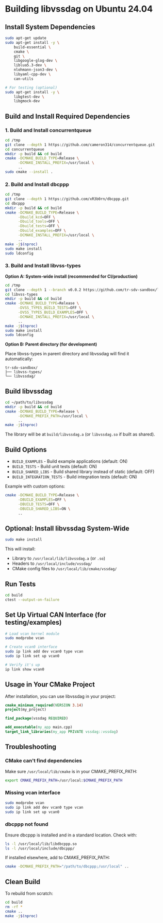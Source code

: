 # Building libvssdag on Ubuntu 24.04

## Install System Dependencies

```bash
sudo apt-get update
sudo apt-get install -y \
    build-essential \
    cmake \
    git \
    libgoogle-glog-dev \
    liblua5.3-dev \
    nlohmann-json3-dev \
    libyaml-cpp-dev \
    can-utils

# For testing (optional)
sudo apt-get install -y \
    libgtest-dev \
    libgmock-dev
```

## Build and Install Required Dependencies

### 1. Build and Install concurrentqueue

```bash
cd /tmp
git clone --depth 1 https://github.com/cameron314/concurrentqueue.git
cd concurrentqueue
mkdir -p build && cd build
cmake -DCMAKE_BUILD_TYPE=Release \
      -DCMAKE_INSTALL_PREFIX=/usr/local \
      ..
sudo cmake --install .
```

### 2. Build and Install dbcppp

```bash
cd /tmp
git clone --depth 1 https://github.com/xR3b0rn/dbcppp.git
cd dbcppp
mkdir -p build && cd build
cmake -DCMAKE_BUILD_TYPE=Release \
      -Dbuild_kcd=OFF \
      -Dbuild_tools=OFF \
      -Dbuild_tests=OFF \
      -Dbuild_examples=OFF \
      -DCMAKE_INSTALL_PREFIX=/usr/local \
      ..
make -j$(nproc)
sudo make install
sudo ldconfig
```

### 3. Build and Install libvss-types

**Option A: System-wide install (recommended for CI/production)**

```bash
cd /tmp
git clone --depth 1 --branch v0.0.2 https://github.com/tr-sdv-sandbox/libvss-types.git
cd libvss-types
mkdir -p build && cd build
cmake -DCMAKE_BUILD_TYPE=Release \
      -DVSS_TYPES_BUILD_TESTS=OFF \
      -DVSS_TYPES_BUILD_EXAMPLES=OFF \
      -DCMAKE_INSTALL_PREFIX=/usr/local \
      ..
make -j$(nproc)
sudo make install
sudo ldconfig
```

**Option B: Parent directory (for development)**

Place libvss-types in parent directory and libvssdag will find it automatically:
```
tr-sdv-sandbox/
├── libvss-types/
└── libvssdag/
```

## Build libvssdag

```bash
cd ~/path/to/libvssdag
mkdir -p build && cd build
cmake -DCMAKE_BUILD_TYPE=Release \
      -DCMAKE_PREFIX_PATH=/usr/local \
      ..
make -j$(nproc)
```

The library will be at `build/libvssdag.a` (or `libvssdag.so` if built as shared).

## Build Options

- `BUILD_EXAMPLES` - Build example applications (default: ON)
- `BUILD_TESTS` - Build unit tests (default: ON)
- `BUILD_SHARED_LIBS` - Build shared library instead of static (default: OFF)
- `BUILD_INTEGRATION_TESTS` - Build integration tests (default: ON)

Example with custom options:

```bash
cmake -DCMAKE_BUILD_TYPE=Release \
      -DBUILD_EXAMPLES=OFF \
      -DBUILD_TESTS=OFF \
      -DBUILD_SHARED_LIBS=ON \
      ..
```

## Optional: Install libvssdag System-Wide

```bash
sudo make install
```

This will install:
- Library to `/usr/local/lib/libvssdag.a` (or `.so`)
- Headers to `/usr/local/include/vssdag/`
- CMake config files to `/usr/local/lib/cmake/vssdag/`

## Run Tests

```bash
cd build
ctest --output-on-failure
```

## Set Up Virtual CAN Interface (for testing/examples)

```bash
# Load vcan kernel module
sudo modprobe vcan

# Create vcan0 interface
sudo ip link add dev vcan0 type vcan
sudo ip link set up vcan0

# Verify it's up
ip link show vcan0
```

## Usage in Your CMake Project

After installation, you can use libvssdag in your project:

```cmake
cmake_minimum_required(VERSION 3.14)
project(my_project)

find_package(vssdag REQUIRED)

add_executable(my_app main.cpp)
target_link_libraries(my_app PRIVATE vssdag::vssdag)
```

## Troubleshooting

### CMake can't find dependencies

Make sure `/usr/local/lib/cmake` is in your CMAKE_PREFIX_PATH:
```bash
export CMAKE_PREFIX_PATH=/usr/local:$CMAKE_PREFIX_PATH
```

### Missing vcan interface

```bash
sudo modprobe vcan
sudo ip link add dev vcan0 type vcan
sudo ip link set up vcan0
```

### dbcppp not found

Ensure dbcppp is installed and in a standard location. Check with:
```bash
ls -l /usr/local/lib/libdbcppp.so
ls -l /usr/local/include/dbcppp/
```

If installed elsewhere, add to CMAKE_PREFIX_PATH:
```bash
cmake -DCMAKE_PREFIX_PATH="/path/to/dbcppp;/usr/local" ..
```

## Clean Build

To rebuild from scratch:
```bash
cd build
rm -rf *
cmake ..
make -j$(nproc)
```

